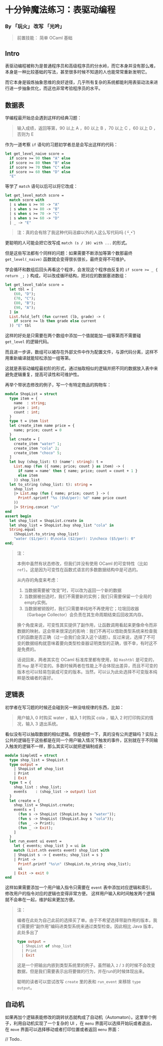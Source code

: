 # 十分钟魔法练习：表驱动编程

### By 「玩火」 改写 「光吟」

> 前置技能： 简单 OCaml 基础

## Intro

表驱动编程被称为是普通程序员和高级程序员的分水岭，而它本身并没有那么难，本身是一种比较基础的写法，甚至很多时候不知道的人也能常常重新发明它。

而它本身是锻炼抽象思维的良好途径，几乎所有复杂的系统都能利用表驱动法来进行进一步抽象优化，而这也非常考验程序员的水平。

## 数据表

学编程最开始总会遇到这样的经典习题：

> 输入成绩，返回等第，90 以上 A ，80 以上 B ，70 以上 C ，60 以上 D ，否则为 E

作为一道考察 `if` 语句的习题初学者总是会写出这样的代码：

```ocaml
let get_level_naive score =
  if score >= 90 then "A" else
  if score >= 80 then "B" else
  if score >= 70 then "C" else
  if score >= 60 then "D" else
  "E"
```

等学了 `match` 语句以后可以将它改成：

```ocaml
let get_level_match score =
  match score with
  | s when s >= 90 -> "A"
  | s when s >= 80 -> "B"
  | s when s >= 70 -> "C"
  | s when s >= 60 -> "D"
  | _ -> "E"
```

> 注：真的会有除了我这种代码洁癖以外的人这么写代码吗 ( •︠ˍ•︡ )

更聪明的人可能会把它改写成 `match (s / 10) with ...` 的形式。

但是这些写法都有个同样的问题：如果需要不断添加等第个数那最终 `get_level(_naive)` 函数就会变得很长很长，最终变得不可维护。

学会循环和数组后回头再看这个程序，会发现这个程序由反复的 `if score >= _ { return _; }` 构成，可以改成循环结构，把对应的数据塞进数组：

```ocaml
let get_level_table score =
  let tbl = [
    (60, "D");
    (70, "C");
    (80, "B");
    (90, "A");
  ] in
  List.fold_left (fun current (lb, grade) -> (
    if score >= lb then grade else current
  )) "E" tbl
```

这样的好处是只需要在两个数组中添加一个值就能加一组等第而不需要碰 `get_level` 的逻辑代码。

而且进一步讲，数组可以被存在外部文件中作为配置文件，与源代码分离，这样不用重新编译就能轻松添加一组等第。

这就是表驱动编程最初阶的形式，通过抽取相似的逻辑并把不同的数据放入表中来避免逻辑重复，提高可读性和可维护性。

再举个带状态修改的例子，写一个有特定商品的购物车：

```ocaml
module ShopList = struct
  type item = {
    name  : string;
    price : int;
    count : int;
  }
  type t = item list
  let create_item name price = {
    name; price; count = 0
  }
  let create = [
    create_item "water" 1;
    create_item "cola" 2;
    create_item "choco" 5;
  ]
  let buy (shop_list: t) (name': string): t =
    List.map (fun ({ name; price; count } as item) -> (
      if name = name' then { name; price; count = count + 1 }
      else item
    )) shop_list
  let to_string (shop_list: t): string =
    shop_list
    |> List.map (fun { name; price; count } -> (
      Printf.sprintf "%s ($%d/per): %d" name price count
    ))
    |> String.concat "\n"
end
assert begin
  let shop_list = ShopList.create in
  let shop_list = ShopList.buy shop_list "cola" in
  String.equal
    (ShopList.to_string shop_list)
    "water ($1/per): 0\ncola ($2/per): 1\nchoco ($5/per): 0"
end;
```

> 注：
> 
> 本例中虽然有状态修改，但我们并没有使用 OCaml 的可变特性（比如 `ref`）。这是因为可变性在函数式语言的多数数据结构中是可选的。
> 
> 从内存的角度来考虑：
> 
> 1. 当数据需要被“改变”时，可以改为返回一个新的数据
> 2. 当数据被创造时，我们不需要新的实例；我们只需要保留一个全局的empty实例。
> 3. 当数据被销毁时，我们只需要单纯地不再使用它；垃圾回收器（Garbage Collector）会负责在其生命周期结束后回收其内存。
> 
> 换个角度来说，可变性其实提供了副作用，让函数调用看起来更像命令而非数据的映射。这会带来很深远的影响：我们不再可以借助类型系统来检查我们的函数是否正确（过一会我们会深入这个话题）。反过来说，选择了不可变的数据结构就意味着要向类型检查器证明类型的正确，很不幸，有时这不是免费的。
> 
> 话说回来，两者其实在 OCaml 标准库里都有使用，如 `Hashtbl` 是可变的，而 `Map` 是不可变的。多数时候两者在性能上不会体现出差异，而且不可变的版本也可以轻易包装成可变的版本。当然，可以认为此处选择不可变版本纯粹是改编者的喜好。

## 逻辑表

初学者在写习题的时候还会碰到另一种没啥规律的东西，比如：

> 用户输入 0 时购买 water ，输入 1 时购买 cola ，输入 2 时打印购买的情况，输入 3 退出系统。

看似没有可以抽取数据的相似逻辑。但是细想一下，真的没有公共逻辑吗？实际上公共的逻辑在于这些都是在同一个用户输入情况下触发的事件，区别就在于不同输入触发的逻辑不一样，那么其实可以就把逻辑制成表：

```ocaml
module SimpleUI = struct
  type shop_list = ShopList.t
  type output =
    | ShopList of shop_list
    | Print
    | Exit
  type t = {
    shop_list : shop_list;
    events    : (shop_list -> output) list
  }
  let create = {
    shop_list = ShopList.create;
    events = [
      (fun s -> ShopList (ShopList.buy s "water"));
      (fun s -> ShopList (ShopList.buy s "cola"));
      (fun _ -> Print);
      (fun _ -> Exit);
    ]
  }
  let run_event ui event =
    let { events; shop_list } = ui in
    match (List.nth events event) shop_list with
    | ShopList s -> { events; shop_list = s }
    | Print ->
      Printf.printf "%s\n" (ShopList.to_string shop_list);
      ui
    | Exit -> exit 0
end
```

这样如果需要添加一个用户输入指令只需要在 `event` 表中添加对应逻辑和索引， 修改用户的指令对应的逻辑也变得非常方便。 这样用户输入和时间触发两个逻辑就不会串在一起，维护起来更加方便。

> 注：
> 
> 编者在此处为自己此前的选择买了单。由于不希望选择带副作用的版本，我们需要把“副作用”编码进类型系统来通过类型检查。因此相比 Java 版本，此处多出了
> 
> ```ocaml
> type output =
>   | ShopList of shop_list
>   | Print
>   | Exit
> ```
> 
> 这是一个把输出内嵌到类型系统里的例子。虽然输入 `2` / `3` 的时候不会改变数据，但是我们需要表示出将要做的行为，并在run的时候体现出来。
> 
> 聪明的读者可以尝试改写 `create` 里的表和 `run_event` 来移除 `type output`。

## 自动机

如果再加个逻辑表能修改的跳转状态就构成了自动机（Automaton）。这里举个例子，利用自动机实现了一个复杂的 UI ，在 `menu` 界面可以选择开始玩或者退出，在 `move` 界面可以选择移动或者打印位置或者返回 `menu`
界面：

// Todo..

<!-- 
```rust
#[derive(Debug, Copy, Clone, Hash, Eq, PartialEq)]
enum UIState {
    Menu,
    GamePlay,
}

impl Default for UIState {
    fn default() -> Self {
        UIState::Menu
    }
}

type Jumper = dyn Fn(&ComplexUI, char);
type Draw = dyn Fn(&ComplexUI);

#[derive(Default, Debug, Eq, PartialEq, Copy, Clone)]
struct ComplexUIState {
    state: UIState,
    coord: (i64, i64),
}

struct ComplexUI {
    ui: RefCell<ComplexUIState>,
    jumpers: HashMap<UIState, Box<Jumper>>,
    draw: HashMap<UIState, Box<Draw>>,
}

impl ComplexUI {
    fn jump_to(&self, state: UIState) {
        self.ui.borrow_mut().state = state;
        (self.draw[&state])(self);
    }

    fn run_event(&self, c: char) {
        let state = self.ui.borrow().state;
        (self.jumpers[&state])(self, c);
    }
}

impl Default for ComplexUI {
    fn default() -> Self {
        let menu_jumper = |_self: &ComplexUI, c: char| {
            let mut events: HashMap<char, Box<dyn Fn()>> = HashMap::new();
            events.insert('p', Box::new(|| _self.jump_to(UIState::GamePlay)));
            events.insert('q', Box::new(|| eprintln!("exit")));

            (*events
                .get(&c)
                .unwrap_or(&(Box::new(|| eprintln!("invalid key")) as Box<dyn Fn()>)))(
            );
        };

        let move_jumper = |_self: &ComplexUI, c: char| {
            let mut events: HashMap<char, Box<dyn Fn()>> = HashMap::new();
            events.insert(
                'w',
                Box::new(|| {
                    _self.ui.borrow_mut().coord.1 += 1;
                    _self.draw[&_self.ui.borrow().state](_self);
                }),
            );
            events.insert(
                's',
                Box::new(|| {
                    _self.ui.borrow_mut().coord.1 -= 1;
                    _self.draw[&_self.ui.borrow().state](_self);
                }),
            );
            events.insert(
                'd',
                Box::new(|| {
                    _self.ui.borrow_mut().coord.0 += 1;
                    _self.draw[&_self.ui.borrow().state](_self);
                }),
            );
            events.insert(
                'a',
                Box::new(|| {
                    _self.ui.borrow_mut().coord.0 -= 1;
                    _self.draw[&_self.ui.borrow().state](_self);
                }),
            );
            events.insert('e', Box::new(|| eprintln!("{:?}", _self.ui.borrow().coord)));
            events.insert('q', Box::new(|| _self.jump_to(UIState::Menu)));

            (events
                .get(&c)
                .unwrap_or(&(Box::new(|| eprintln!("invalid key")) as Box<dyn Fn()>)))(
            );
        };

        let mut jumpers: HashMap<UIState, Box<Jumper>> = HashMap::new();
        jumpers.insert(UIState::Menu, Box::new(menu_jumper));
        jumpers.insert(UIState::GamePlay, Box::new(move_jumper));

        let mut draw: HashMap<UIState, Box<Draw>> = HashMap::new();
        draw.insert(
            UIState::Menu,
            Box::new(|_self: &ComplexUI| {
                eprintln!("draw menu");
            }),
        );
        draw.insert(
            UIState::GamePlay,
            Box::new(|_self: &ComplexUI| {
                eprintln!("draw move");
            }),
        );

        ComplexUI {
            ui: Default::default(),
            jumpers,
            draw,
        }
    }
}

#[test]
fn test_ui() {
    let ui = ComplexUI::default();
    ui.run_event('a'); // print: invalid key
    ui.run_event('p'); // jump to gameplay state & draw move
    ui.run_event('e'); // print: (0, 0)
    ui.run_event('w'); // coord changed to (1, 0) & draw move
    ui.run_event('e'); // print: (1, 0)
    ui.run_event('q'); // jump to menu state & draw menu
    ui.run_event('q'); // exit
}
```

> 注 1:
> 
> 这边相较原版来说使用了 enum 来表示状态，用 hashmap 代替了数组。

> 注 2：
> 
> 又是 RefCell 和 interior mutability，还有几处 type checker 推断不出类型导致需要手动标注或者 cast ...
> 
> 建议参考[其他语言的实现](https://github.com/goldimax/magic-in-ten-mins/blob/main/doc/TableDriven.md)，
> 如果有更好的写法欢迎开 Issue 或者 PR -->